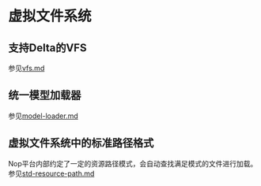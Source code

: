 # 虚拟文件系统

## 支持Delta的VFS

参见[vfs.md](vfs.md)

## 统一模型加载器

参见[model-loader.md](model-loader.md)

## 虚拟文件系统中的标准路径格式

Nop平台内部约定了一定的资源路径模式，会自动查找满足模式的文件进行加载。参见[std-resource-path.md](std-resource-path.md)
